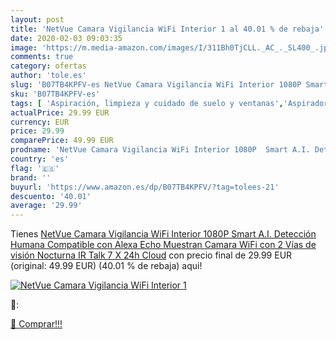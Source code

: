 ```yaml
---
layout: post
title: 'NetVue Camara Vigilancia WiFi Interior 1 al 40.01 % de rebaja'
date: 2020-02-03 09:03:35
image: 'https://m.media-amazon.com/images/I/311Bh0TjCLL._AC_._SL400_.jpg'
comments: true
category: ofertas
author: 'tole.es'
slug: 'B07TB4KPFV-es NetVue Camara Vigilancia WiFi Interior 1080P Smart A.I....'
sku: 'B07TB4KPFV-es'
tags: [ 'Aspiración, limpieza y cuidado de suelo y ventanas','Aspiradoras','Bombillas','Bombillas Wi-Fi','Bombillas de color','Bombillas de uso específico','Dispositivos de red','Hogar y cocina','Iluminación','Iluminación de interior','Iluminación decorativa y para usos específicos de interior','Informática','Robots aspiradores','Sistemas WiFi Mesh','Tiras LED de interior','alexa', ]
actualPrice: 29.99 EUR
currency: EUR
price: 29.99
comparePrice: 49.99 EUR
prodname: 'NetVue Camara Vigilancia WiFi Interior 1080P  Smart A.I. Detección Humana Compatible con Alexa Echo Muestran Camara WiFi con 2 Vías de visión Nocturna IR Talk 7 X 24h Cloud'
country: 'es'
flag: '🇪🇸'
brand: ''
buyurl: 'https://www.amazon.es/dp/B07TB4KPFV/?tag=tolees-21'
descuento: '40.01'
average: '29.99'
---
```


Tienes [NetVue Camara Vigilancia WiFi Interior 1080P  Smart A.I. Detección Humana Compatible con Alexa Echo Muestran Camara WiFi con 2 Vías de visión Nocturna IR Talk 7 X 24h Cloud](https://www.amazon.es/dp/B07TB4KPFV/?tag=tolees-21) con precio final de  29.99 EUR (original: 49.99 EUR) (40.01 %  de rebaja) aqui!

[![NetVue Camara Vigilancia WiFi Interior 1](https://m.media-amazon.com/images/I/311Bh0TjCLL._AC_._SL400_.jpg)](https://www.amazon.es/dp/B07TB4KPFV/?tag=tolees-21)

🔎:


[🛒 Comprar!!!](https://www.amazon.es/dp/B07TB4KPFV/?tag=tolees-21)
